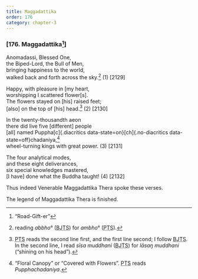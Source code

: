 ```yaml
---
title: Maggadattika
order: 176
category: chapter-3
---
```


### \[176. Maggadattika[^1]\]

Anomadassi, Blessed One,  
the Biped-Lord, the Bull of Men,  
bringing happiness to the world,  
walked back and forth across the sky.[^2] (1) \[2129\]

Happy, with pleasure in \[my heart,  
worshipping I scattered flower\[s\].  
The flowers stayed on \[his\] raised feet;  
\[also\] on the top of \[his\] head.[^3] (2) \[2130\]

In the twenty-thousandth aeon  
there did live five \[different\] people  
\[all\] named Puppha[c]{.diacritics data-state=on}[ch]{.no-diacritics data-state=off}chadaniya,[^4]  
wheel-turning kings with great power. (3) \[2131\]

The four analytical modes,  
and these eight deliverances,  
six special knowledges mastered,  
\[I have\] done what the Buddha taught! (4) \[2132\]

Thus indeed Venerable Maggadattika Thera spoke these verses.

The legend of Maggadattika Thera is finished.

[^1]: “Road-Gift-er”

[^2]: reading *abbho*° (<abbr title="Buddha Jayanthi Tripitaka Series">BJTS</abbr>) for *ambho*° (<abbr title="Pali Text Society">PTS</abbr>).

[^3]: <abbr title="Pali Text Society">PTS</abbr> reads the second line first, and the first line second; I follow <abbr title="Buddha Jayanthi Tripitaka Series">BJTS</abbr>. In the second line, I read *sīsa muddhani* (<abbr title="Buddha Jayanthi Tripitaka Series">BJTS</abbr>) for *lāsaŋ muddhani* (“shining on his head”).

[^4]: “Floral Canopy” or “Covered with Flowers”. <abbr title="Pali Text Society">PTS</abbr> reads *Pupphachadaniya*.
